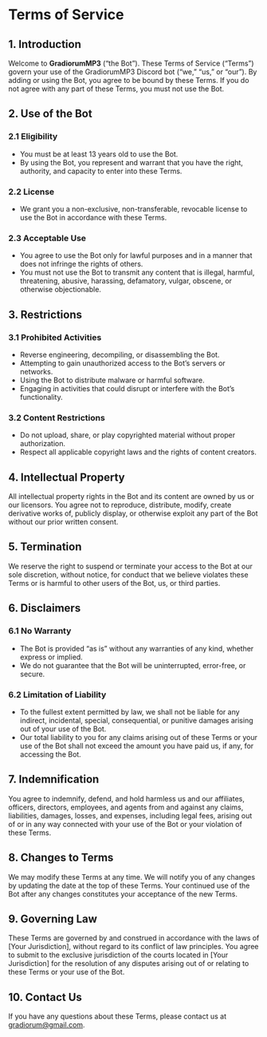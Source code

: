 # Terms of Service

## 1. Introduction

Welcome to **GradiorumMP3** (“the Bot”). These Terms of Service (“Terms”) govern your use of the GradiorumMP3 Discord bot (“we,” “us,” or “our”). By adding or using the Bot, you agree to be bound by these Terms. If you do not agree with any part of these Terms, you must not use the Bot.

## 2. Use of the Bot

### 2.1 Eligibility
- You must be at least 13 years old to use the Bot.
- By using the Bot, you represent and warrant that you have the right, authority, and capacity to enter into these Terms.

### 2.2 License
- We grant you a non-exclusive, non-transferable, revocable license to use the Bot in accordance with these Terms.

### 2.3 Acceptable Use
- You agree to use the Bot only for lawful purposes and in a manner that does not infringe the rights of others.
- You must not use the Bot to transmit any content that is illegal, harmful, threatening, abusive, harassing, defamatory, vulgar, obscene, or otherwise objectionable.

## 3. Restrictions

### 3.1 Prohibited Activities
- Reverse engineering, decompiling, or disassembling the Bot.
- Attempting to gain unauthorized access to the Bot’s servers or networks.
- Using the Bot to distribute malware or harmful software.
- Engaging in activities that could disrupt or interfere with the Bot’s functionality.

### 3.2 Content Restrictions
- Do not upload, share, or play copyrighted material without proper authorization.
- Respect all applicable copyright laws and the rights of content creators.

## 4. Intellectual Property

All intellectual property rights in the Bot and its content are owned by us or our licensors. You agree not to reproduce, distribute, modify, create derivative works of, publicly display, or otherwise exploit any part of the Bot without our prior written consent.

## 5. Termination

We reserve the right to suspend or terminate your access to the Bot at our sole discretion, without notice, for conduct that we believe violates these Terms or is harmful to other users of the Bot, us, or third parties.

## 6. Disclaimers

### 6.1 No Warranty
- The Bot is provided “as is” without any warranties of any kind, whether express or implied.
- We do not guarantee that the Bot will be uninterrupted, error-free, or secure.

### 6.2 Limitation of Liability
- To the fullest extent permitted by law, we shall not be liable for any indirect, incidental, special, consequential, or punitive damages arising out of your use of the Bot.
- Our total liability to you for any claims arising out of these Terms or your use of the Bot shall not exceed the amount you have paid us, if any, for accessing the Bot.

## 7. Indemnification

You agree to indemnify, defend, and hold harmless us and our affiliates, officers, directors, employees, and agents from and against any claims, liabilities, damages, losses, and expenses, including legal fees, arising out of or in any way connected with your use of the Bot or your violation of these Terms.

## 8. Changes to Terms

We may modify these Terms at any time. We will notify you of any changes by updating the date at the top of these Terms. Your continued use of the Bot after any changes constitutes your acceptance of the new Terms.

## 9. Governing Law

These Terms are governed by and construed in accordance with the laws of [Your Jurisdiction], without regard to its conflict of law principles. You agree to submit to the exclusive jurisdiction of the courts located in [Your Jurisdiction] for the resolution of any disputes arising out of or relating to these Terms or your use of the Bot.

## 10. Contact Us

If you have any questions about these Terms, please contact us at gradiorum@gmail.com.
